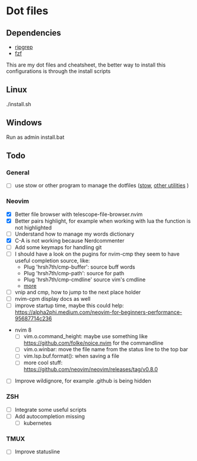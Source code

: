 # Dot files

## Dependencies
- [ripgrep](https://github.com/BurntSushi/ripgrep)
- [fzf](https://github.com/junegunn/fzf) 



This are my dot files and cheatsheet, the better way to install this
configurations is through the install scripts

## Linux
./install.sh

## Windows
Run as admin install.bat

## Todo
### General
- [ ] use stow or other program to manage the dotfiles ([stow](https://www.gnu.org/software/stow/), [other utilities](https://dotfiles.github.io/utilities/) )

### Neovim
- [X] Better file browser with telescope-file-browser.nvim
- [X] Better pairs highlight, for example when working with lua the function is not highlighted
- [ ] Understand how to manage my words dictionary 
- [X] C-A is not working because Nerdcommenter
- [ ] Add some keymaps for handling git
- [ ] I should have a look on the pugins for nvim-cmp they seem to have useful completion source, like:
  - Plug 'hrsh7th/cmp-buffer': source buff words
  - Plug 'hrsh7th/cmp-path': source for path
  - Plug 'hrsh7th/cmp-cmdline' source vim's cmdline
  - [more](https://github.com/topics/nvim-cmp) 
- [ ] vnip and cmp, how to jump to the next place holder
- [ ] nvim-cpm display docs as well
- [ ] improve startup time, maybe this could help: https://alpha2phi.medium.com/neovim-for-beginners-performance-95687714c236
- nvim 8
  - [ ] vim.o.command_height: maybe use something like https://github.com/folke/noice.nvim for the commandline
  - [ ] vim.o.winbar: move the file name from the status line to the top bar
  - [ ] vim.lsp.buf.format(): when saving a file
  - [ ] more cool stuff: https://github.com/neovim/neovim/releases/tag/v0.8.0
- [ ] Improve wildignore, for example .github is being hidden

### ZSH
- [ ] Integrate some useful scripts
- [ ] Add autocompletion missing
  - [ ] kubernetes 

### TMUX
- [ ] Improve statusline
